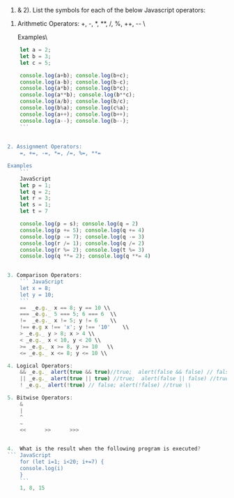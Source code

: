1) & 2). List the symbols for each of the below Javascript operators:
1. Arithmetic Operators: 
    +, -, *, **, /, %, ++, -- \\
    
    Examples\\  
``` JavaScript
    let a = 2;
    let b = 3;
    let c = 5;

    console.log(a+b); console.log(b+c);  
    console.log(a-b); console.log(b-c); 
    console.log(a*b); console.log(b*c); 
    console.log(a**b); console.log(b**c); 
    console.log(a/b); console.log(b/c); 
    console.log(b%a); console.log(c%a); 
    console.log(a++); console.log(b++); 
    console.log(a--); console.log(b--);  
    ```
    
 
2. Assignment Operators: 
    =, +=, -=, *=, /=, %=, **=	

Examples
    ```
    JavaScript
    let p = 1;  
    let q = 2;  
    let r = 3; 
    let s = 1;
    let t = 7

    console.log(p = s); console.log(q = 2)  
    console.log(p += 5); console.log(q += 4)  
    console.log(p -= 7); console.log(q -= 3)  
    console.log(r /= 1); console.log(q /= 2)  
    console.log(r %= 2); console.log(t %= 3)  
    console.log(q **= 2); console.log(q **= 4)  

    
3. Comparison Operators: 
    ``` JavaScript
    let x = 8;
    let y = 10;    
    ```
    ==	_e.g._ x == 8; y == 10 \\  
    ===	_e.g._ 5 === 5; 6 === 6	 \\	  
    !=	_e.g._ x != 5; y != 6	 \\  
    !==	e.g x !== 'x'; y !== '10'	 \\  
    > _e.g._ y > 8; x > 4 \\  
    < _e.g._ x < 10, y < 20 \\  
    >= _e.g._ x >= 8, y >= 10	\\  
    <= _e.g._ x <= 8; y <= 10 \\  

4. Logical Operators: 
    && _e.g._ alert(true && true)//true;  alert(false && false) // false \\  
    || _e.g._ alert(true || true) //true;  alert(false || false) //true \\  
    ! _e.g._ alert(!true) // false; alert(!false) //true \\  

5. Bitwise Operators: 
    &	 
    |	
    ^	
    ~	
    <<	    >>	    >>>	


4.  What is the result when the following program is executed?  
``` JavaScript
    for (let i=1; i<20; i+=7) {
    console.log(i)
    }  
    ```
    1, 8, 15

    



